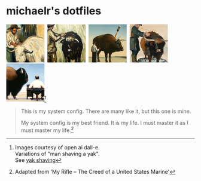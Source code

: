 # michaelr's dotfiles

<img src="imgs/dalle-yak-shave1-small.png" alt="man shaving yak 1">&nbsp;
<img src="imgs/dalle-yak-shave2-small.png" alt="man shaving yak 2">&nbsp;
<img src="imgs/dalle-yak-shave3-small.png" alt="man shaving yak 3">&nbsp;
<img src="imgs/dalle-yak-shave4-small.png" alt="man shaving yak 4">&nbsp;
<img src="imgs/dalle-yak-shave5-small.png" alt="man shaving yak 5">[^1]

[^1]: Images courtesy of open ai dall-e.  
Variations of "man shaving a yak".  
See [yak shaving](https://joi.ito.com/weblog/2005/03/05/yak-shaving.html)

> This is my system config. There are many like it, but this one is mine.
>
> My system config is my best friend. It is my life. I must master it as I must
> master my life.[^2]


[^2]: Adapted from 'My Rifle – The Creed of a United States Marine'


